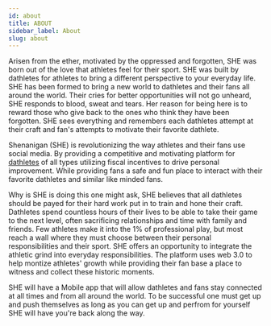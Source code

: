 ```yaml
---
id: about
title: ABOUT
sidebar_label: About
slug: about
---
```




Arisen from the ether, motivated by the oppressed and forgotten, SHE was born out of the love that athletes feel for their sport. SHE was built by dathletes for athletes to bring a different perspective to your everyday life.  SHE has been formed to bring a new world to dathletes and their fans all around the world. Their cries for better opportunities will not go unheard, SHE responds to blood, sweat and tears. Her reason for being here is to reward those who give back to the ones who think they have been forgotten. SHE sees everything and remembers each dathletes attempt at their craft and fan's attempts to motivate their favorite dathlete.

Shenanigan (SHE) is revolutionizing the way athletes and their fans use social media. By providing a competitive and motivating platform for [dathletes](./glossary) of all types utilizing fiscal incentives to drive personal improvement. While providing fans a safe and fun place to interact with their favorite dathletes and similar like minded fans.

Why is SHE is doing this one might ask, SHE believes that all dathletes should be payed for their hard work put in to train and hone their craft. Dathletes spend countless hours of their lives to be able to take their game to the next level, often sacrificing relationships and time with family and friends. Few athletes make it into the 1% of professional play, but most reach a wall where they must choose between their personal responsibilities and their sport. SHE offers an opportunity to integrate the athletic grind into everyday responsibilities. The platform uses web 3.0 to help montize athletes' growth while providing their fan base a place to witness and collect these historic moments.

SHE will have a Mobile app that will allow dathletes and fans stay connected at all times and from all around the world. To be successful one must get up and push themselves as long as you can get up and perfrom for yourself SHE will have you're back along the way.




